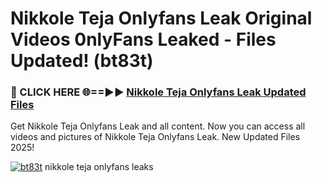 # Nikkole Teja Onlyfans Leak Original Videos 0nlyFans Leaked - Files Updated! (bt83t)

<h3>🔴 CLICK HERE 🌐==►► <a href="https://tinyurl.com/2jnfzry5" rel="nofollow">Nikkole Teja Onlyfans Leak Updated Files</a></h3>

Get Nikkole Teja Onlyfans Leak and all content. Now you can access all videos and pictures of Nikkole Teja Onlyfans Leak. New Updated Files 2025!

[![bt83t](https://i.imgur.com/GyGTBgg.gif)](https://tinyurl.com/2jnfzry5)
nikkole teja onlyfans leaks
